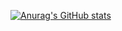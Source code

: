 [![Anurag's GitHub stats](https://github-readme-stats.vercel.app/api?username=onerain88)](https://github.com/anuraghazra/github-readme-stats)
